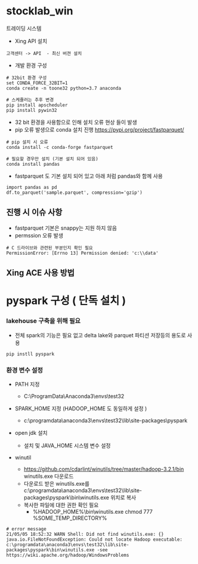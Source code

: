 # stocklab_win
트레이딩 시스템

- Xing API 설치
```
고객센터 -> API  - 최신 버젼 설치 
```


- 개발 환경 구성 

```
# 32bit 환경 구성 
set CONDA_FORCE_32BIT=1
conda create -n toone32 python=3.7 anaconda

# 스케쥴러는 추후 변경
pip install apscheduler
pip install pywin32
```



- 32 bit 환경을 사용함으로 인해 설치 오류 현상 들이 발생
- pip 오류 발생으로 conda 설치 진행
https://pypi.org/project/fastparquet/
```
# pip 설치 시 오류 
conda install -c conda-forge fastparquet

# 필요할 경우만 설치 (기본 설치 되어 있음)
conda install pandas
```

- fastparquet 도 기본 설치 되어 있고 아래 처럼 pandas와 함께 사용
```
import pandas as pd
df.to_parquet('sample.parquet', compression='gzip')

```


## 진행 시 이슈 사항 
- fastparquet 기본은 snappy는 지원 하지 않음 
- permssion 오류 발생 

```
# C 드라이브와 관련된 부분인지 확인 필요 
PermissionError: [Errno 13] Permission denied: 'c:\\data'
```


## Xing ACE 사용 방법





# pyspark 구성 ( 단독 설치 ) 
### lakehouse 구축을 위해 필요 

- 전체 spark의 기능은 필요 없고 delta lake와 parquet 파티션 저장등의 용도로 사용

```
pip instll pyspark
```

### 환경 변수 설정
- PATH 지정 
  - C:\ProgramData\Anaconda3\envs\test32 
- SPARK_HOME 지정 (HADOOP_HOME 도 동일하게 설정 ) 
  - c:\programdata\anaconda3\envs\test32\lib\site-packages\pyspark
- open jdk 설치 
  - 설치 및 JAVA_HOME 시스템 변수 설정

- winutil
  - https://github.com/cdarlint/winutils/tree/master/hadoop-3.2.1/bin winutils.exe 다운로드
  - 다운로드 받은 winutils.exe를 c:\programdata\anaconda3\envs\test32\lib\site-packages\pyspark\bin\winutils.exe 위치로 복사 
  - 복사한 파일에 대한 권한 확인 필요 
    - %HADOOP_HOME%\bin\winutils.exe chmod 777 %SOME_TEMP_DIRECTORY%

```
# error message 
21/05/05 18:52:32 WARN Shell: Did not find winutils.exe: {}
java.io.FileNotFoundException: Could not locate Hadoop executable: c:\programdata\anaconda3\envs\test32\lib\site-packages\pyspark\bin\winutils.exe -see https://wiki.apache.org/hadoop/WindowsProblems
```
